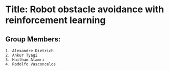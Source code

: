 # Title: Robot obstacle avoidance with reinforcement learning

## Group Members:
    1. Alexandre Dietrich
    2. Ankur Tyagi
    3. Haitham Alamri
    4. Rodolfo Vasconcelos
